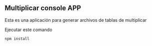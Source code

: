 

## Multiplicar console APP

Esta es una aplicación para generar archivos  de tablas de multiplicar

Ejecutar este comando 

```
npm install
```